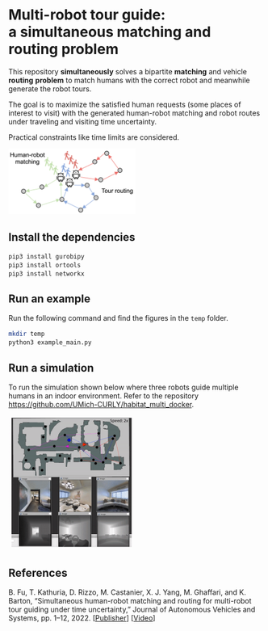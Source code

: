 # Multi-robot tour guide: <br/> a simultaneous matching and routing problem
This repository **simultaneously** solves a bipartite **matching** and vehicle **routing** **problem** to match humans with the correct robot and meanwhile generate the robot tours.

The goal is to maximize the satisfied human requests (some places of interest to visit) with the generated human-robot matching and robot routes under traveling and visiting time uncertainty.

Practical constraints like time limits are considered.

<img src="readme/smrp_diagram.png" alt="smrp_diagram" width="50%"/>

## Install the dependencies
```bash
pip3 install gurobipy
pip3 install ortools
pip3 install networkx
```

## Run an example
Run the following command and find the figures in the `temp` folder.
```bash
mkdir temp
python3 example_main.py
```

## Run a simulation

To run the simulation shown below where three robots guide multiple humans in an indoor environment. Refer to the repository https://github.com/UMich-CURLY/habitat_multi_docker.

<img src="readme/tourguide_simulation.gif" alt="tourguide_simulation" width="50%"/>

## References
B. Fu, T. Kathuria, D. Rizzo, M. Castanier, X. J. Yang, M. Ghaffari, and K. Barton, “Simultaneous human-robot matching and routing for multi-robot tour guiding under time uncertainty,” Journal of Autonomous Vehicles and Systems, pp. 1–12, 2022. \[[Publisher](https://doi.org/10.1115/1.4053428)\] \[[Video](https://youtu.be/jx1RtK0g6fo)\]
